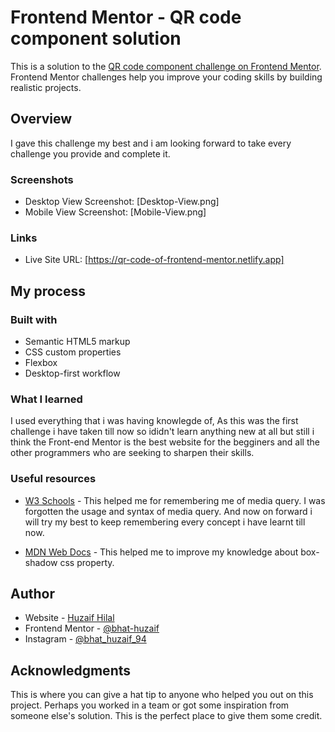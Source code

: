 # Frontend Mentor - QR code component solution

This is a solution to the [QR code component challenge on Frontend Mentor](https://www.frontendmentor.io/challenges/qr-code-component-iux_sIO_H). Frontend Mentor challenges help you improve your coding skills by building realistic projects. 

## Overview
I gave this challenge my best and i am looking forward to take every challenge you provide and complete it.


### Screenshots
- Desktop View Screenshot: [Desktop-View.png]
- Mobile View Screenshot: [Mobile-View.png]


### Links
- Live Site URL: [https://qr-code-of-frontend-mentor.netlify.app]


## My process
### Built with
- Semantic HTML5 markup
- CSS custom properties
- Flexbox
- Desktop-first workflow


### What I learned
I used everything that i was having knowlegde of, As this was the first challenge i have taken till now so ididn't learn anything new at all but still i think the Front-end Mentor is the best website for the begginers and all the other programmers who are seeking to sharpen their skills.

### Useful resources
- [W3 Schools](https://www.w3schools.com/css/css_rwd_mediaqueries.asp) - This helped me for remembering me of media query. I was forgotten the usage and syntax of media query. And now on forward i will try my best to keep remembering every concept i have learnt till now.

- [MDN Web Docs](https://developer.mozilla.org/en-US/docs/Web/CSS/box-shadow#formal_syntax) - This helped me to improve my knowledge about box-shadow css property.

## Author
- Website - [Huzaif Hilal](https://clone-of-zomato.netlify.app/)
- Frontend Mentor - [@bhat-huzaif](https://www.frontendmentor.io/profile/bhat-huzaif)
- Instagram - [@bhat_huzaif_94](https://www.instagram.com/bhat_huzaif_94)


## Acknowledgments
This is where you can give a hat tip to anyone who helped you out on this project. Perhaps you worked in a team or got some inspiration from someone else's solution. This is the perfect place to give them some credit.
